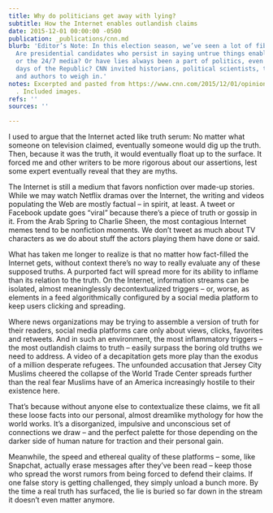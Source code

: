 ```yaml
---
title: Why do politicians get away with lying?
subtitle: How the Internet enables outlandish claims
date: 2015-12-01 00:00:00 -0500
publication: _publications/cnn.md
blurb: 'Editor’s Note: In this election season, we’ve seen a lot of fibbing by politicians.
  Are presidential candidates who persist in saying untrue things enabled by the Internet
  or the 24/7 media? Or have lies always been a part of politics, even in the early
  days of the Republic? CNN invited historians, political scientists, technologists
  and authors to weigh in.'
notes: Excerpted and pasted from https://www.cnn.com/2015/12/01/opinions/opinion-roundup-politicians-lies/index.html
  . Included images.
refs: ''
sources: ''

---
```

I used to argue that the Internet acted like truth serum: No matter what someone on television claimed, eventually someone would dig up the truth. Then, because it was the truth, it would eventually float up to the surface. It forced me and other writers to be more rigorous about our assertions, lest some expert eventually reveal that they are myths.

The Internet is still a medium that favors nonfiction over made-up stories. While we may watch Netflix dramas over the Internet, the writing and videos populating the Web are mostly factual – in spirit, at least. A tweet or Facebook update goes “viral” because there’s a piece of truth or gossip in it. From the Arab Spring to Charlie Sheen, the most contagious Internet memes tend to be nonfiction moments. We don’t tweet as much about TV characters as we do about stuff the actors playing them have done or said.

What has taken me longer to realize is that no matter how fact-filled the Internet gets, without context there’s no way to really evaluate any of these supposed truths. A purported fact will spread more for its ability to inflame than its relation to the truth. On the Internet, information streams can be isolated, almost meaninglessly decontextualized triggers – or, worse, as elements in a feed algorithmically configured by a social media platform to keep users clicking and spreading.

Where news organizations may be trying to assemble a version of truth for their readers, social media platforms care only about views, clicks, favorites and retweets. And in such an environment, the most inflammatory triggers – the most outlandish claims to truth – easily surpass the boring old truths we need to address. A video of a decapitation gets more play than the exodus of a million desperate refugees. The unfounded accusation that Jersey City Muslims cheered the collapse of the World Trade Center spreads further than the real fear Muslims have of an America increasingly hostile to their existence here.

That’s because without anyone else to contextualize these claims, we fit all these loose facts into our personal, almost dreamlike mythology for how the world works. It’s a disorganized, impulsive and unconscious set of connections we draw – and the perfect palette for those depending on the darker side of human nature for traction and their personal gain.

Meanwhile, the speed and ethereal quality of these platforms – some, like Snapchat, actually erase messages after they’ve been read – keep those who spread the worst rumors from being forced to defend their claims. If one false story is getting challenged, they simply unload a bunch more. By the time a real truth has surfaced, the lie is buried so far down in the stream it doesn’t even matter anymore.